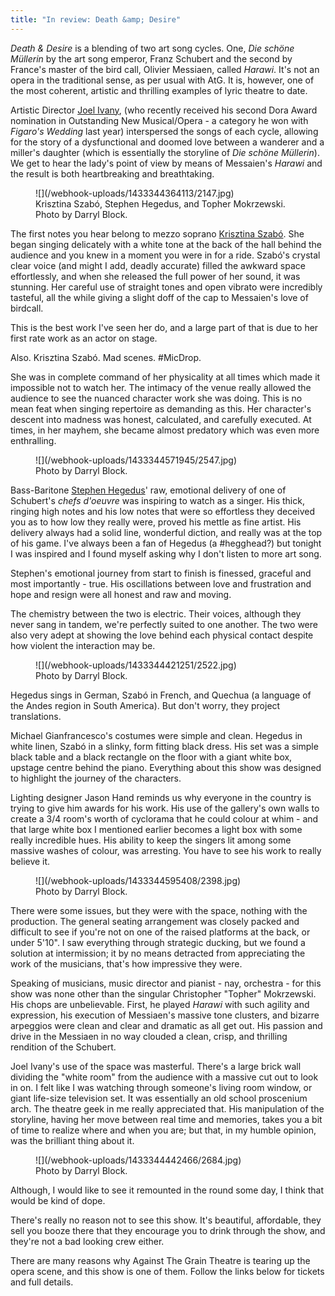 ```yaml
---
title: "In review: Death &amp; Desire"
---
```


*Death & Desire* is a blending of two art song cycles. One, *Die schöne 
Müllerin* by the art song emperor, Franz Schubert and the second by France's master of the bird call, Olivier Messiaen, called *Harawi*. It's not an opera in the traditional sense, as per usual with AtG. It is, however, one of the most coherent, artistic and thrilling examples of lyric theatre to date.

Artistic Director [Joel Ivany](/scene/people/joel-ivany/), (who recently received his second Dora Award nomination in Outstanding New Musical/Opera - a category he won with *Figaro's Wedding* last year) interspersed the songs of each cycle, allowing for the story of a dysfunctional and doomed love between a wanderer and a miller's daughter (which is essentially the storyline of *Die schöne Müllerin*). We get to hear the lady's point of view by means of Messaien's *Harawi* and the result is both heartbreaking and breathtaking. 

<figure data-type="image">
![](/webhook-uploads/1433344364113/2147.jpg)
<figcaption>Krisztina Szabó, Stephen Hegedus, and Topher Mokrzewski. Photo by Darryl Block.</figcaption>
</figure>

The first notes you hear belong to mezzo soprano [Krisztina Szabó](/scene/people/krisztina-szabo/). She 
began singing delicately with a white tone at the back of the hall 
behind the audience and you knew in a moment you were in for a ride. 
Szabó's crystal clear voice (and might I add, deadly accurate) filled 
the awkward space effortlessly, and when she released the full power 
of her sound, it was stunning. Her careful use of straight tones and 
open vibrato were incredibly tasteful, all the while giving a slight 
doff of the cap to Messaien's love of birdcall. 

This is the best work I've seen her do, and a large part of that is 
due to her first rate work as an actor on stage. 

Also. Krisztina Szabó. Mad scenes. #MicDrop. 

She was in complete command of her physicality at all times which made 
it impossible not to watch her. The intimacy of the venue really 
allowed the audience to see the nuanced character work she was doing. 
This is no mean feat when singing repertoire as demanding as this. Her 
character's descent into madness was honest, calculated, and carefully 
executed. At times, in her mayhem, she became almost predatory which 
was even more enthralling. 

<figure data-type="image">
![](/webhook-uploads/1433344571945/2547.jpg)
<figcaption>Photo by Darryl Block.</figcaption>
</figure>

Bass-Baritone [Stephen Hegedus](/scene/people/stephen-hegedus/)' raw, emotional delivery of one of Schubert's *chefs d'oeuvre* was inspiring to watch as a singer. His thick, ringing high notes and his low notes that were so effortless they deceived you as to how low they really were, proved his mettle as fine artist. His delivery always had a solid line, wonderful diction, and really was at the top of his game. I've always been a fan of Hegedus (a #hegghead?) but tonight I was inspired and I found myself asking why I don't listen to more art song. 

Stephen's emotional journey from start to finish is finessed, graceful and most importantly - true. His oscillations between love and frustration and hope and resign were all honest and raw and moving. 

The chemistry between the two is electric. Their voices, although they never sang in tandem, we're perfectly suited to one another. The two were also very adept at showing the love behind each physical contact despite how violent the interaction may be. 

<figure data-type="image">
![](/webhook-uploads/1433344421251/2522.jpg)
<figcaption>Photo by Darryl Block.</figcaption>
</figure>

Hegedus sings in German, Szabó in French, and Quechua (a language of the Andes region in South America). But don't worry, they project translations. 

Michael Gianfrancesco's costumes were simple and clean. Hegedus in white linen, Szabó in a slinky, form fitting black dress. His set was a simple black table and a black rectangle on the floor with a giant white box, upstage centre behind the piano. Everything about this show was designed to highlight the journey of the characters. 

Lighting designer Jason Hand reminds us why everyone in the country is trying to give him awards for his work. His use of the gallery's own walls to create a 3/4 room's worth of cyclorama that he could colour at whim - and that large white box I mentioned earlier becomes a light box with some really incredible hues. His ability to keep the singers 
lit among some massive washes of colour, was arresting. You have to see his work to really believe it. 

<figure data-type="image">
![](/webhook-uploads/1433344595408/2398.jpg)
<figcaption>Photo by Darryl Block.</figcaption>
</figure>

There were some issues, but they were with the space, nothing with the production. The general seating arrangement was closely packed and difficult to see if you're not on one of the raised platforms at the back, or under 5'10". I saw everything through strategic ducking, but we found a solution at intermission; it by no means detracted from 
appreciating the work of the musicians, that's how impressive they were. 

Speaking of musicians, music director and pianist - nay, orchestra - for this show was none other than the singular Christopher "Topher" Mokrzewski. His chops are unbelievable. First, he played *Harawi* with such agility and expression, his execution of Messiaen's massive tone clusters, and bizarre arpeggios were clean and clear and dramatic as all get out. His passion and drive in the Messiaen in no way clouded a clean, crisp, and thrilling rendition of the Schubert. 

Joel Ivany's use of the space was masterful. There's a large brick wall dividing the "white room" from the audience with a massive cut out to look in on. I felt like I was watching through someone's living room window, or giant life-size television set. It was essentially an old school proscenium arch. The theatre geek in me really appreciated 
that. His manipulation of the storyline, having her move between real time and memories, takes you a bit of time to realize where and when you are; but that, in my humble opinion, was the brilliant thing about it. 

<figure data-type="image">
![](/webhook-uploads/1433344442466/2684.jpg)
<figcaption>Photo by Darryl Block.</figcaption>
</figure>

Although, I would like to see it remounted in the round some day, I think that would be kind of dope. 

There's really no reason not to see this show. It's beautiful, affordable, they sell you booze there that they encourage you to drink through the show, and they're not a bad looking crew either. 

There are many reasons why Against The Grain Theatre is tearing up the opera scene, and this show is one of them. Follow the links below for tickets and full details. 

